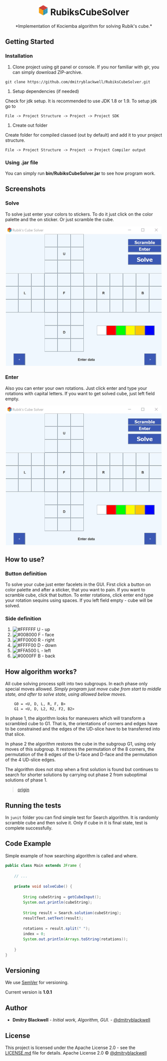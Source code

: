 <h1 align="center">
    <img src="https://raw.githubusercontent.com/dmitryblackwell/RubiksCubeSolver/master/src/res/rubik.png" alt="rubik">
	RubiksCubeSolver
</h1>

<p align="center">
   *Implementation of Kociemba algorithm for solving Rubik's cube.*
</p>


## Getting Started

### Installation 
1. Clone project using git panel or console. If you nor familiar with gir, you can simply download ZIP-archive.

```git
git clone https://github.com/dmitryblackwell/RubiksCubeSolver.git
```

1. Setup dependencies (if needed)

Check for jdk setup. It is recommended to use JDK 1.8 or 1.9.
To setup jdk go to
```
File -> Project Structure -> Project -> Project SDK
```

1. Create out folder

Create folder for compiled classed (out by default) and add it to your project structure.
```
File -> Project Structure -> Project -> Project Compiler output
```

### Using .jar file

You can simply run **bin/RubiksCubeSolver.jar** to see how program work. 

## Screenshots

### Solve

To solve just enter your colors to stickers. To do it just click on the color palette and the on sticker. Or just scramble the cube.

<p align="center">
  <img src="https://raw.githubusercontent.com/dmitryblackwell/RubiksCubeSolver/master/img/solve.gif" alt="solve" width="500">
</p>

### Enter

Also you can enter your own rotations. Just click enter and type your rotations with capital letters. If you want to get solved cube, just left field empty.

<p align="center">
  <img src="https://raw.githubusercontent.com/dmitryblackwell/RubiksCubeSolver/master/img/enter.gif" alt="enter" width="500">
</p>

## How to use?

### Button definition

To solve your cube just enter facelets in the GUI. First click a button on color palette and after a sticker, that you want to pain.
If you want to scramble cube, click that button. To enter rotations, click enter end type your rotation sequins using spaces. 
If you left field empty - cube will be solved.  
 
### Side definition

1. ![#FFFFFF](https://placehold.it/15/FFFFFF/000000?text=+) U - up
1. ![#008000](https://placehold.it/15/008000/000000?text=+) F - face
1. ![#FF0000](https://placehold.it/15/FF0000/000000?text=+) R - right
1. ![#FFFF00](https://placehold.it/15/FFFF00/000000?text=+) D - down
1. ![#FFA500](https://placehold.it/15/FFA500/000000?text=+) L - left
1. ![#0000FF](https://placehold.it/15/0000FF/000000?text=+) B - back

## How algorithm works?

All cube solving process split into two subgroups. In each phase only special moves allowed.
*Simply program just move cube from start to middle state, and after to solve state, using allowed below moves.*

```
    G0 = <U, D, L, R, F, B>
    G1 = <U, D, L2, R2, F2, B2>
```

In phase 1, the algorithm looks for maneuvers which will transform a scrambled cube to G1.
That is, the orientations of corners and edges have to be constrained and the edges of the UD-slice have to be transferred into that slice.

In phase 2 the algorithm restores the cube in the subgroup G1, using only moves of this subgroup. 
It restores the permutation of the 8 corners, the permutation of the 8 edges of the U-face and D-face and the permutation of the 4 UD-slice edges. 
 
The algorithm does not stop when a first solution is found but continues to search for shorter solutions by carrying out phase 2 from suboptimal solutions of phase 1. 

> [origin](http://kociemba.org/cube.htm)

## Running the tests

In `junit` folder you can find simple test for Search algorithm. It is randomly scramble cube and then solve it.
Only if cube in it is final state, test is complete successfully.

## Code Example

Simple example of how searching algorithm is called and where.

```java
public class Main extends JFrame {
    
    // ...
    
    private void solveCube() {
    
        String cubeString = getCubeInput();
        System.out.println(cubeString);
    
        String result = Search.solution(cubeString);
        resultText.setText(result);
    
        rotations = result.split(" ");
        index = 0;
        System.out.println(Arrays.toString(rotations));
    
    }
}
```

## Versioning
We use [SemVer](http://semver.org/) for versioning. 

Current version is **1.0.1**

## Author
* **Dmitry Blackwell** - *Initial work, Algorithm, GUI.* - [@dmitryblackwell](https://github.com/dmitryblackwell)


## License
This project is licensed under the Apache License 2.0 - see the [LICENSE.md](LICENSE.md) file for details.
Apache License 2.0 © [@dmitryblackwell](https://github.com/dmitryblackwell)


